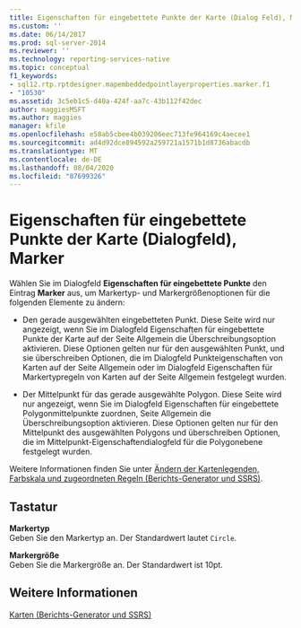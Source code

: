 ```yaml
---
title: Eigenschaften für eingebettete Punkte der Karte (Dialog Feld), Marker | Microsoft-Dokumentation
ms.custom: ''
ms.date: 06/14/2017
ms.prod: sql-server-2014
ms.reviewer: ''
ms.technology: reporting-services-native
ms.topic: conceptual
f1_keywords:
- sql12.rtp.rptdesigner.mapembeddedpointlayerproperties.marker.f1
- "10530"
ms.assetid: 3c5eb1c5-d40a-424f-aa7c-43b112f42dec
author: maggiesMSFT
ms.author: maggies
manager: kfile
ms.openlocfilehash: e58ab5cbee4b039206eec713fe964169c4aecee1
ms.sourcegitcommit: ad4d92dce894592a259721a1571b1d8736abacdb
ms.translationtype: MT
ms.contentlocale: de-DE
ms.lasthandoff: 08/04/2020
ms.locfileid: "87699326"
---
```

# <a name="map-embedded-point-properties-dialog-box-marker"></a>Eigenschaften für eingebettete Punkte der Karte (Dialogfeld), Marker
  Wählen Sie im Dialogfeld **Eigenschaften für eingebettete Punkte** den Eintrag **Marker** aus, um Markertyp- und Markergrößenoptionen für die folgenden Elemente zu ändern:  
  
-   Den gerade ausgewählten eingebetteten Punkt. Diese Seite wird nur angezeigt, wenn Sie im Dialogfeld Eigenschaften für eingebettete Punkte der Karte auf der Seite Allgemein die Überschreibungsoption aktivieren. Diese Optionen gelten nur für den ausgewählten Punkt, und sie überschreiben Optionen, die im Dialogfeld Punkteigenschaften von Karten auf der Seite Allgemein oder im Dialogfeld Eigenschaften für Markertypregeln von Karten auf der Seite Allgemein festgelegt wurden.  
  
-   Der Mittelpunkt für das gerade ausgewählte Polygon. Diese Seite wird nur angezeigt, wenn Sie im Dialogfeld Eigenschaften für eingebettete Polygonmittelpunkte zuordnen, Seite Allgemein die Überschreibungsoption aktivieren. Diese Optionen gelten nur für den Mittelpunkt des ausgewählten Polygons und überschreiben Optionen, die im Mittelpunkt-Eigenschaftendialogfeld für die Polygonebene festgelegt wurden.  
  
 Weitere Informationen finden Sie unter [Ändern der Kartenlegenden, Farbskala und zugeordneten Regeln &#40;Berichts-Generator und SSRS&#41;](report-design/change-map-legends-color-scale-and-associated-rules-report-builder-and-ssrs.md).  
  
## <a name="options"></a>Tastatur  
 **Markertyp**  
 Geben Sie den Markertyp an. Der Standardwert lautet `Circle`.  
  
 **Markergröße**  
 Geben Sie die Markergröße an. Der Standardwert ist 10pt.  
  
## <a name="see-also"></a>Weitere Informationen  
 [Karten &#40;Berichts-Generator und SSRS&#41;](report-design/maps-report-builder-and-ssrs.md)  
  
  
